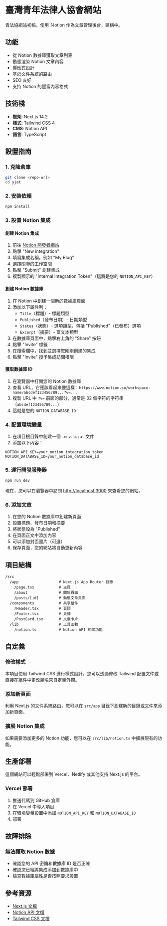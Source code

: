 # 臺灣青年法律人協會網站
      
青法協網站初稿，使用 Ｎotion 作為文章管理後台，建構中。

## 功能

- 從 Notion 數據庫獲取文章列表
- 動態渲染 Notion 文章內容
- 響應式設計
- 基於文件系統的路由
- SEO 友好
- 支持 Notion 的豐富內容格式

## 技術棧

- **框架**: Next.js 14.2
- **樣式**: Tailwind CSS 4
- **CMS**: Notion API
- **語言**: TypeScript

## 設置指南

### 1. 克隆倉庫

```bash
git clone <repo-url>
cd yjat
```

### 2. 安裝依賴

```bash
npm install
```

### 3. 設置 Notion 集成

#### 創建 Notion 集成

1. 前往 [Notion 開發者網站](https://www.notion.so/my-integrations)
2. 點擊 "New integration"
3. 填寫集成名稱，例如 "My Blog"
4. 選擇關聯的工作空間
5. 點擊 "Submit" 創建集成
6. 複製顯示的 "Internal Integration Token"（這將是您的 `NOTION_API_KEY`）

#### 創建 Notion 數據庫

1. 在 Notion 中創建一個新的數據庫頁面
2. 添加以下屬性列：
   - `Title`（標題）- 標題類型
   - `Published`（發布日期）- 日期類型
   - `Status`（狀態）- 選項類型，包括 "Published"（已發布）選項
   - `Excerpt`（摘要）- 富文本類型
3. 在數據庫頁面中，點擊右上角的 "Share" 按鈕
4. 點擊 "Invite" 標籤
5. 在搜索欄中，找到並選擇您剛剛創建的集成
6. 點擊 "Invite" 授予集成訪問權限

#### 獲取數據庫 ID

1. 在瀏覽器中打開您的 Notion 數據庫
2. 查看 URL，它應該看起來像這樣：`https://www.notion.so/workspace-name/abcdef123456789...?v=...`
3. 複製 URL 中 `?v=` 前面的部分，通常是 32 個字符的字符串（`abcdef123456789...`）
4. 這就是您的 `NOTION_DATABASE_ID`

### 4. 配置環境變量

1. 在項目根目錄中創建一個 `.env.local` 文件
2. 添加以下內容：

```
NOTION_API_KEY=your_notion_integration_token
NOTION_DATABASE_ID=your_notion_database_id
```

### 5. 運行開發服務器

```bash
npm run dev
```

現在，您可以在瀏覽器中訪問 [http://localhost:3000](http://localhost:3000) 來查看您的網站。

### 6. 添加文章

1. 在您的 Notion 數據庫中創建新頁面
2. 設置標題、發布日期和摘要
3. 將狀態設為 "Published"
4. 在頁面正文中添加內容
5. 可以添加封面圖片（可選）
6. 保存頁面，您的網站將自動更新內容

## 項目結構

```
/src
  /app                  # Next.js App Router 目錄
    /page.tsx           # 主頁
    /about              # 關於頁面
    /posts/[id]         # 動態文章頁面
  /components           # 共享組件
    /Header.tsx         # 頁頭
    /Footer.tsx         # 頁腳
    /PostCard.tsx       # 文章卡片
  /lib                  # 工具函數
    /notion.ts          # Notion API 相關功能
```

## 自定義

### 修改樣式

本項目使用 Tailwind CSS 進行樣式設計。您可以透過修改 Tailwind 配置文件或直接在組件中更改類名來自定義外觀。

### 添加新頁面

利用 Next.js 的文件系統路由，您可以在 `src/app` 目錄下創建新的目錄或文件來添加新頁面。

### 擴展 Notion 集成

如果需要添加更多的 Notion 功能，您可以在 `src/lib/notion.ts` 中擴展現有的功能。

## 生產部署

這個網站可以輕鬆部署到 Vercel、Netlify 或其他支持 Next.js 的平台。

### Vercel 部署

1. 推送代碼到 GitHub 倉庫
2. 在 Vercel 中導入項目
3. 在環境變量設置中添加 `NOTION_API_KEY` 和 `NOTION_DATABASE_ID`
4. 部署

## 故障排除

### 無法獲取 Notion 數據

- 確認您的 API 密鑰和數據庫 ID 是否正確
- 確認您已經將集成添加到數據庫中
- 檢查數據庫屬性是否按照要求設置

## 參考資源

- [Next.js 文檔](https://nextjs.org/docs)
- [Notion API 文檔](https://developers.notion.com/)
- [Tailwind CSS 文檔](https://tailwindcss.com/docs)

